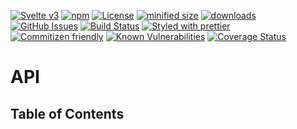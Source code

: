 [![Svelte v3](https://img.shields.io/badge/svelte-v3-orange.svg)](https://svelte.dev)
[![npm](https://img.shields.io/npm/v/svelte-repository-provider.svg)](https://www.npmjs.com/package/svelte-repository-provider)
[![License](https://img.shields.io/badge/License-BSD%203--Clause-blue.svg)](https://opensource.org/licenses/BSD-3-Clause)
[![minified size](https://badgen.net/bundlephobia/min/svelte-repository-provider)](https://bundlephobia.com/result?p=svelte-repository-provider)
[![downloads](http://img.shields.io/npm/dm/svelte-repository-provider.svg?style=flat-square)](https://npmjs.org/package/svelte-repository-provider)
[![GitHub Issues](https://img.shields.io/github/issues/arlac77/svelte-repository-provider.svg?style=flat-square)](https://github.com/arlac77/svelte-repository-provider/issues)
[![Build Status](https://img.shields.io/endpoint.svg?url=https%3A%2F%2Factions-badge.atrox.dev%2Farlac77%2Fsvelte-repository-provider%2Fbadge&style=flat)](https://actions-badge.atrox.dev/arlac77/svelte-repository-provider/goto)
[![Styled with prettier](https://img.shields.io/badge/styled_with-prettier-ff69b4.svg)](https://github.com/prettier/prettier)
[![Commitizen friendly](https://img.shields.io/badge/commitizen-friendly-brightgreen.svg)](http://commitizen.github.io/cz-cli/)
[![Known Vulnerabilities](https://snyk.io/test/github/arlac77/svelte-repository-provider/badge.svg)](https://snyk.io/test/github/arlac77/svelte-repository-provider)
[![Coverage Status](https://coveralls.io/repos/arlac77/svelte-repository-provider/badge.svg)](https://coveralls.io/github/arlac77/svelte-repository-provider)

# API

<!-- Generated by documentation.js. Update this documentation by updating the source code. -->

## Table of Contents
